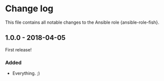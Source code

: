 # Change log

This file contains all notable changes to the Ansible role {ansible-role-fish}.

## 1.0.0 - 2018-04-05

First release!

### Added
- Everything. ;)
